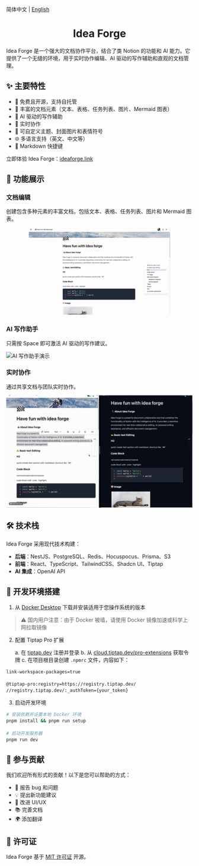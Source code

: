 简体中文 | [English](README.md)

<h1 align="center">Idea Forge</h1>

Idea Forge 是一个强大的文档协作平台，结合了类 Notion 的功能和 AI 能力。它提供了一个无缝的环境，用于实时协作编辑、AI 驱动的写作辅助和直观的文档管理。

## ✨ 主要特性

- 💯 免费且开源，支持自托管
- 🔧 丰富的文档元素（文本、表格、任务列表、图片、Mermaid 图表）
- 🤖 AI 驱动的写作辅助
- 👥 实时协作
- 🎨 可自定义主题、封面图片和表情符号
- 🌐 多语言支持（英文、中文等）
- 📝 Markdown 快捷键

立即体验 Idea Forge：[ideaforge.link](https://ideaforge.link/)

## 📸 功能展示

### 文档编辑

创建包含多种元素的丰富文档，包括文本、表格、任务列表、图片和 Mermaid 图表。

<div align="center">
  <figure>
    <a target="_blank" rel="noopener">
       <img src="./docs/images/idea-forge-banner.png" alt="Idea Forge 界面展示" width="90%" />
    </a>
  </figure>
</div>

### AI 写作助手

只需按 Space 即可激活 AI 驱动的写作建议。

![AI 写作助手演示](./docs/images/ai-writing.gif)

### 实时协作

通过共享文档与团队实时协作。

![实时协作演示](./docs/images/real-time-collab.gif)

## 🛠️ 技术栈

Idea Forge 采用现代技术构建：

- **后端**：NestJS、PostgreSQL、Redis、Hocuspocus、Prisma、S3
- **前端**：React、TypeScript、TailwindCSS、Shadcn UI、Tiptap
- **AI 集成**：OpenAI API

## 🚀 开发环境搭建

1. 从 [Docker Desktop](https://www.docker.com/products/docker-desktop/) 下载并安装适用于您操作系统的版本

> ⚠️ 国内用户注意：由于 Docker 被墙，请使用 Docker 镜像加速或科学上网拉取镜像

2. 配置 Tiptap Pro 扩展

   a. 在 [tiptap.dev](https://tiptap.dev/) 注册并登录
   b. 从 [cloud.tiptap.dev/pro-extensions](https://cloud.tiptap.dev/pro-extensions) 获取令牌
   c. 在项目根目录创建 `.npmrc` 文件，内容如下：

```bash
link-workspace-packages=true

@tiptap-pro:registry=https://registry.tiptap.dev/
//registry.tiptap.dev/:_authToken={your_token}
```

3. 启动开发环境

```bash
# 安装依赖并设置本地 Docker 环境
pnpm install && pnpm run setup

# 启动开发服务器
pnpm run dev
```

## 🤝 参与贡献

我们欢迎所有形式的贡献！以下是您可以帮助的方式：

- 🐛 报告 bug 和问题
- 💡 提出新功能建议
- 🎨 改进 UI/UX
- 📚 完善文档
- 🌍 添加翻译

## 📄 许可证

Idea Forge 基于 [MIT 许可证](LICENSE) 开源。
